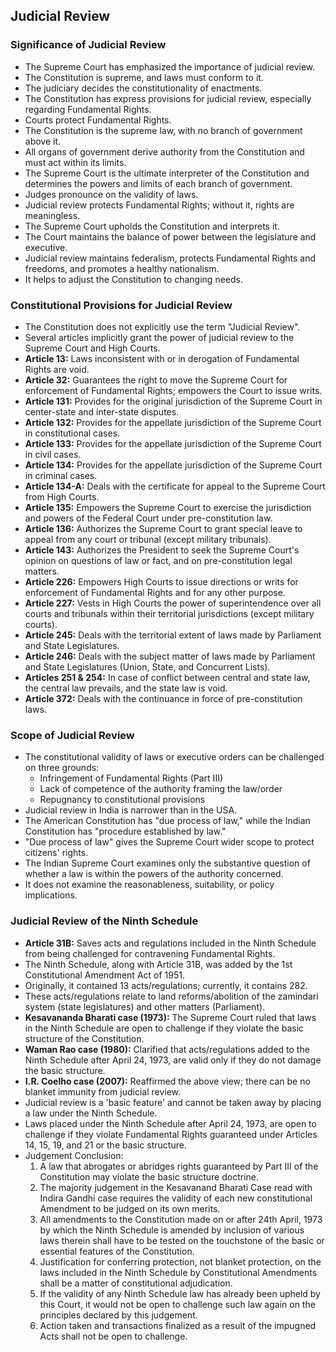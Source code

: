 ## Judicial Review 

### Significance of Judicial Review
*   The Supreme Court has emphasized the importance of judicial review.
*   The Constitution is supreme, and laws must conform to it.
*   The judiciary decides the constitutionality of enactments.
*   The Constitution has express provisions for judicial review, especially regarding Fundamental Rights.
*   Courts protect Fundamental Rights.
*   The Constitution is the supreme law, with no branch of government above it.
*   All organs of government derive authority from the Constitution and must act within its limits.
*   The Supreme Court is the ultimate interpreter of the Constitution and determines the powers and limits of each branch of government.
*   Judges pronounce on the validity of laws.
*   Judicial review protects Fundamental Rights; without it, rights are meaningless.
*   The Supreme Court upholds the Constitution and interprets it.
*   The Court maintains the balance of power between the legislature and executive.
*   Judicial review maintains federalism, protects Fundamental Rights and freedoms, and promotes a healthy nationalism.
*   It helps to adjust the Constitution to changing needs.

### Constitutional Provisions for Judicial Review
*   The Constitution does not explicitly use the term "Judicial Review".
*   Several articles implicitly grant the power of judicial review to the Supreme Court and High Courts.
*   **Article 13:** Laws inconsistent with or in derogation of Fundamental Rights are void.
*   **Article 32:** Guarantees the right to move the Supreme Court for enforcement of Fundamental Rights; empowers the Court to issue writs.
*   **Article 131:** Provides for the original jurisdiction of the Supreme Court in center-state and inter-state disputes.
*   **Article 132:** Provides for the appellate jurisdiction of the Supreme Court in constitutional cases.
*   **Article 133:** Provides for the appellate jurisdiction of the Supreme Court in civil cases.
*   **Article 134:** Provides for the appellate jurisdiction of the Supreme Court in criminal cases.
*   **Article 134-A:** Deals with the certificate for appeal to the Supreme Court from High Courts.
*   **Article 135:** Empowers the Supreme Court to exercise the jurisdiction and powers of the Federal Court under pre-constitution law.
*   **Article 136:** Authorizes the Supreme Court to grant special leave to appeal from any court or tribunal (except military tribunals).
*   **Article 143:** Authorizes the President to seek the Supreme Court's opinion on questions of law or fact, and on pre-constitution legal matters.
*   **Article 226:** Empowers High Courts to issue directions or writs for enforcement of Fundamental Rights and for any other purpose.
*   **Article 227:** Vests in High Courts the power of superintendence over all courts and tribunals within their territorial jurisdictions (except military courts).
*   **Article 245:** Deals with the territorial extent of laws made by Parliament and State Legislatures.
*   **Article 246:** Deals with the subject matter of laws made by Parliament and State Legislatures (Union, State, and Concurrent Lists).
*   **Articles 251 & 254:** In case of conflict between central and state law, the central law prevails, and the state law is void.
*   **Article 372:** Deals with the continuance in force of pre-constitution laws.

### Scope of Judicial Review

*   The constitutional validity of laws or executive orders can be challenged on three grounds:
    *   Infringement of Fundamental Rights (Part III)
    *   Lack of competence of the authority framing the law/order
    *   Repugnancy to constitutional provisions
*   Judicial review in India is narrower than in the USA.
*   The American Constitution has "due process of law," while the Indian Constitution has "procedure established by law."
*   "Due process of law" gives the Supreme Court wider scope to protect citizens' rights.
*   The Indian Supreme Court examines only the substantive question of whether a law is within the powers of the authority concerned.
*   It does not examine the reasonableness, suitability, or policy implications.

### Judicial Review of the Ninth Schedule

*   **Article 31B:** Saves acts and regulations included in the Ninth Schedule from being challenged for contravening Fundamental Rights.
*   The Ninth Schedule, along with Article 31B, was added by the 1st Constitutional Amendment Act of 1951.
*   Originally, it contained 13 acts/regulations; currently, it contains 282.
*   These acts/regulations relate to land reforms/abolition of the zamindari system (state legislatures) and other matters (Parliament).
*   **Kesavananda Bharati case (1973):** The Supreme Court ruled that laws in the Ninth Schedule are open to challenge if they violate the basic structure of the Constitution.
*   **Waman Rao case (1980):** Clarified that acts/regulations added to the Ninth Schedule after April 24, 1973, are valid only if they do not damage the basic structure.
*   **I.R. Coelho case (2007):** Reaffirmed the above view; there can be no blanket immunity from judicial review.
*   Judicial review is a 'basic feature' and cannot be taken away by placing a law under the Ninth Schedule.
*   Laws placed under the Ninth Schedule after April 24, 1973, are open to challenge if they violate Fundamental Rights guaranteed under Articles 14, 15, 19, and 21 or the basic structure.
*   Judgement Conclusion:
    1.  A law that abrogates or abridges rights guaranteed by Part III of the Constitution may violate the basic structure doctrine.
    2.  The majority judgement in the Kesavanand Bharati Case read with Indira Gandhi case requires the validity of each new constitutional Amendment to be judged on its own merits.
    3.  All amendments to the Constitution made on or after 24th April, 1973 by which the Ninth Schedule is amended by inclusion of various laws therein shall have to be tested on the touchstone of the basic or essential features of the Constitution.
    4.  Justification for conferring protection, not blanket protection, on the laws included in the Ninth Schedule by Constitutional Amendments shall be a matter of constitutional adjudication.
    5.  If the validity of any Ninth Schedule law has already been upheld by this Court, it would not be open to challenge such law again on the principles declared by this judgement.
    6.  Action taken and transactions finalized as a result of the impugned Acts shall not be open to challenge.
